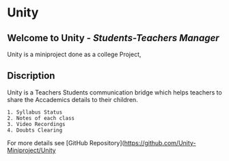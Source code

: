 # Unity


## Welcome to Unity - _Students-Teachers Manager_

Unity is a miniproject done as a college Project,


## Discription

Unity is a Teachers Students communication bridge which helps teachers to share the Accademics details to their children. 
    
    1. Syllabus Status 
    2. Notes of each class
    3. Video Recordings
    4. Doubts Clearing




For more details see [GitHub Repository](https://github.com/Unity-Miniproject/Unity